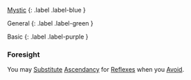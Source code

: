 
[Mystic](Game/Mystic)
{: .label .label-blue }

General
{: .label .label-green }

Basic
{: .label .label-purple }
### Foresight

You may [Substitute](Core/Terminology#Substitute) [Ascendancy](Core/Spirit#Ascendancy) for [Reflexes](Game/Core/Agility#Reflexes) when you [Avoid](Core/Reacting#Avoid).